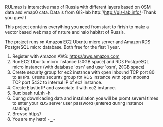 RULmap is interactive map of Russia with different layers based on OSM data and vmap0 data. Data is from GIS-lab http://http://gis-lab.info/ (Thank you guys!)

This project contains everything you need from start to finish to make a vector based web map of nature and halo habitat of Russia.

The project runs on Amazon EC2 Ubuntu micro server and Amazon RDS PostgreSQL micro database. Both free for the first 1 year.

1. Register with Amazon AWS: https://aws.amazon.com
2. Run EC2 Ubuntu micro instance (30GB space) and RDS PostgreSQL micro instance (with database 'osm' and user 'osm', 20GB space) 
3. Create security group for ec2 instance with open inbound TCP port 80 to all IPs. Create security group for RDS instance with open inbound TCP port 5432 to internal IP of ec2 instance.
4. Create Elastic IP and associate it with ec2 instance.
5. Run: bash rul.sh -h <amazon rds hostname>
6. During downloading data and installation you will be promt several times to enter your RDS server user password (entered during instance starting)
7. Browse http://<Your Elastic IP>
8. You are my hero! -‿-
